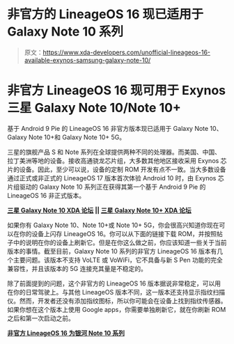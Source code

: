 # 非官方的 LineageOS 16 现已适用于 Galaxy Note 10 系列

> 原文：<https://www.xda-developers.com/unofficial-lineageos-16-available-exynos-samsung-galaxy-note-10/>

# 非官方 LineageOS 16 现可用于 Exynos 三星 Galaxy Note 10/Note 10+

基于 Android 9 Pie 的 LineageOS 16 非官方版本现已适用于 Galaxy Note 10、Galaxy Note 10+和 Galaxy Note 10+ 5G。

三星的旗舰产品 S 和 Note 系列在全球提供两种不同的处理器。而美国、中国、拉丁美洲等地的设备。接收高通骁龙芯片组，大多数其他地区接收采用 Exynos 芯片的设备。因此，至少可以说，设备的定制 ROM 开发有点不一致。当大多数设备通过正式或非正式的 LineageOS 17 版本首次体验 Android 10 时，由 Exynos 芯片组驱动的 Galaxy Note 10 系列正在获得其第一个基于 Android 9 Pie 的 LineageOS 16 非正式版本。

**[三星 Galaxy Note 10 XDA 论坛](https://forum.xda-developers.com/galaxy-note-10) || [三星 Galaxy Note 10+ XDA 论坛](https://forum.xda-developers.com/galaxy-note-10+)**

如果你有 Galaxy Note 10、Note 10+或 Note 10+ 5G，你会很高兴知道你现在可以在你的设备上闪存 LineageOS 16。你可以从下面的链接下载 ROM，并按照帖子中的说明在你的设备上刷新它。但是在你这么做之前，你应该知道一些关于当前版本的事情。截至目前，Galaxy Note 10 系列的非官方 LineageOS 16 版本有几个主要问题。该版本不支持 VoLTE 或 VoWiFi，它不具备与新 S Pen 功能的完全兼容性，并且该版本的 5G 连接充其量是不稳定的。

除了前面提到的问题，这个非官方的 LineageOS 16 版本据说非常稳定，可以用在你的日常驾驶上。与其他 LineageOS 版本不同，这一版本还支持显示指纹扫描仪。然而，开发者还没有添加指纹图标，所以你可能会在设备上找到指纹传感器。如果你想在这个版本上使用 Google apps，你需要单独刷新它，就在你刷新 ROM 之后和第一次启动之前。

**[非官方 LineageOS 16 为银河 Note 10 系列](https://forum.xda-developers.com/galaxy-note-10+/development/rom-lineageos-16-0-note10-note10-note10-t4003197)**